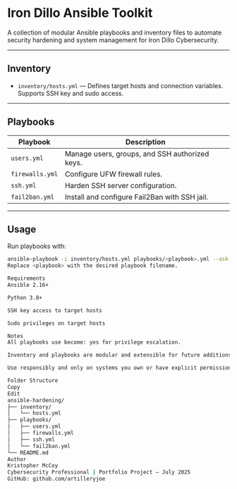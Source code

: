 # Iron Dillo Ansible Toolkit

A collection of modular Ansible playbooks and inventory files to automate security hardening and system management for Iron Dillo Cybersecurity.

---

## Inventory

- `inventory/hosts.yml` — Defines target hosts and connection variables. Supports SSH key and sudo access.

---

## Playbooks

| Playbook         | Description                                            |
|------------------|--------------------------------------------------------|
| `users.yml`      | Manage users, groups, and SSH authorized keys.         |
| `firewalls.yml`  | Configure UFW firewall rules.                           |
| `ssh.yml`        | Harden SSH server configuration.                        |
| `fail2ban.yml`   | Install and configure Fail2Ban with SSH jail.           |

---

## Usage

Run playbooks with:

```bash
ansible-playbook -i inventory/hosts.yml playbooks/<playbook>.yml --ask-become-pass
Replace <playbook> with the desired playbook filename.

Requirements
Ansible 2.16+

Python 3.8+

SSH key access to target hosts

Sudo privileges on target hosts

Notes
All playbooks use become: yes for privilege escalation.

Inventory and playbooks are modular and extensible for future additions.

Use responsibly and only on systems you own or have explicit permission to manage.

Folder Structure
Copy
Edit
ansible-hardening/
├── inventory/
│   └── hosts.yml
├── playbooks/
│   ├── users.yml
│   ├── firewalls.yml
│   ├── ssh.yml
│   └── fail2ban.yml
└── README.md
Author
Kristopher McCoy
Cybersecurity Professional | Portfolio Project — July 2025
GitHub: github.com/artilleryjoe
